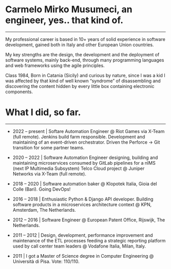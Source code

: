 # Carmelo Mirko Musumeci, an engineer, yes.. that kind of.
---

My professional career is based in 10+ years of solid experience in software development, gained both in Italy and other European Union countries.

My key strengths are the design, the development and the deployment of software systems, mainly back-end, through many programming languages and web frameworks using the agile principles.

Class 1984, Born in Catania (Sicily) and curious by nature, since I was a kid I was affected by that kind of well known “syndrome” of disassembling and discovering the content hidden by every little box containing electronic components.

# What I did, so far.
---

* 2022 – present | Softare Automation Engineer @ Riot Games via X-Team (full remote). Jenkins build farm responsible. Development and maintaining of an event-driven orchestrator. Driven the Perforce -> Git transition for some partner teams.

* 2020 – 2022 | Software Automation Engineer designing, building and maintaining microservices consumed by GitLab pipelines for a nIMS (next IP Multimedia Subsystem) Telco Cloud project @ Juniper Networks via X-Team (full remote).

* 2018 – 2020 | Software automation baker @ Klopotek Italia, Gioia del Colle (Bari). Going DevOps!

* 2016 – 2018 | Enthusiastic Python & Django API developer. Building software products in a microservices architecture context @ KPN, Amsterdam, The Netherlands.

* 2012 – 2016 | Software Engineer @ European Patent Office, Rijswijk, The Netherlands.

* 2011 – 2012 | Design, development, performance improvement and maintenance of the ETL processes feeding a strategic reporting platform used by call center team leaders @ Vodafone Italia, Milan, Italy.

* 2011 | I got a Master of Science degree in Computer Engineering @ Università di Pisa. Vote: 110/110.

